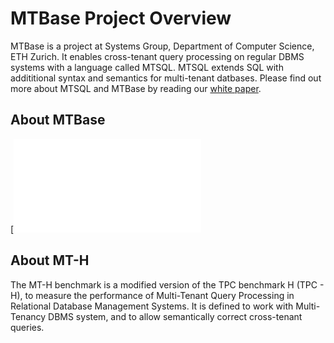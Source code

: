 # MTBase Project Overview

MTBase is a project at Systems Group, Department of Computer Science, ETH Zurich. It enables cross-tenant query processing on regular DBMS systems with a language called MTSQL. MTSQL extends SQL with addititional syntax and semantics for multi-tenant datbases. Please find out more about MTSQL and MTBase by reading our [white paper](extended.pdf).

## About MTBase
[![MTBase Architecture](mtbase-arch.pdf "MTBase Architecture")



## About MT-H
The MT-H benchmark is a modified version of the TPC benchmark H (TPC - H), to measure the performance of Multi-Tenant Query Processing in Relational Database Management Systems. 
It is defined to work with Multi-Tenancy DBMS system, and to allow semantically correct cross-tenant queries.
